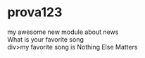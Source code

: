 # prova123

<module-two>
<div>my awesome new module about news</div>
</module-two>

<module-three>
<div>What is your favorite song</div>
</module-three>

<module-four>
div>my favorite song is Nothing Else Matters</div>
</module-four>
